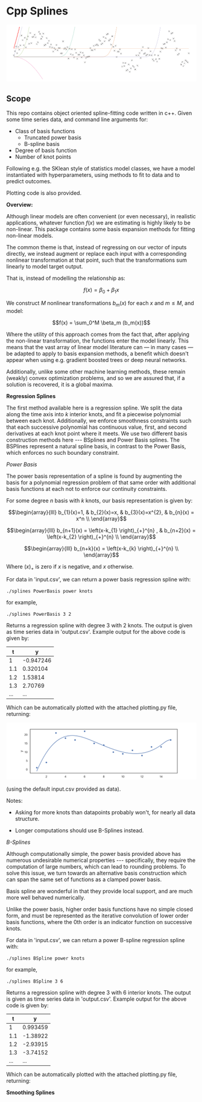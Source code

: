 # Cpp Splines

![header](https://raw.githubusercontent.com/JasonPekos/CppSplines/main/cubicanim.gif)

## Scope
This repo contains object oriented spline-fitting code written in c++. Given some time series data, and command line arguments for:


- Class of basis functions
    - Truncated power basis
    - B-spline basis
- Degree of basis function
- Number of knot points


Following e.g. the SKlean style of statistics model classes, we have a model instantiated with hyperparameters, using methods to fit to data and to predict outcomes. 

Plotting code is also provided. 

**Overview:**

Although linear models are often convenient (or even necessary), in realistic applications, whatever function $f(x)$ we are estimating is highly likely to be non-linear. This package contains some basis expansion methods for fitting non-linear models. 

The common theme is that, instead of regressing on our vector of inputs directly, we instead augment or replace each input with a corresponding nonlinear transformation at that point, such that the transformations sum linearly to model target output. 

That is, instead of modelling the relationship as:

$$f(x) = \beta_0 + \beta_1x$$

We construct $M$ nonlinear transformations $b_m(x)$ for each $x$ and $m \leq M$, and model:

$$f(x) = \sum_0^M \beta_m (b_m(x))$$

Where the utility of this approach comes from the fact that, after applying the non-linear transformation, the functions enter the model linearly. This means that the vast array of linear model literature can — in many cases — be adapted to apply to basis expansion methods, a benefit which doesn't appear when using e.g. gradient boosted trees or deep neural networks. 

Additionally, unlike some other machine learning methods, these remain (weakly) convex optimization problems, and so we are assured that, if a solution is recovered, it is a global maxima. 

**Regression Splines**

The first method available here is a regression spline. We split the data along the time axis into $k$ interior knots, and fit a piecewise polynomial between each knot. Additionally, we enforce smoothness constraints such that each successive polynomial has continuous value, first, and second derivatives at each knot point where it meets. We use two different basis construction methods here --- BSplines and Power Basis splines. The BSPlines represent a natural spline basis, in contrast to the Power Basis, which enforces no such boundary constraint. 

*Power Basis*

The power basis representation of a spline is found by augmenting the basis for a polynomial regression problem of that same order with additional basis functions at each not to enforce our continuity constraints.

For some degree $n$ basis with $k$ knots, our basis representation is given by:


$$\begin{array}{lll}
b_{1}(x)=1, & b_{2}(x)=x, & b_{3}(x)=x^{2}, & b_{n}(x) = x^n \\
\end{array}$$

$$\begin{array}{lll}
b_{n+1}(x) = \left(x-k_{1} \right)_{+}^{n} , & b_{n+2}(x) = \left(x-k_{2} \right)_{+}^{n}  \\
\end{array}$$

$$\begin{array}{lll}
b_{n+k}(x) = \left(x-k_{k} \right)_{+}^{n}  \\
\end{array}$$

Where $(x)_+$ is zero if $x$ is negative, and $x$ otherwise. 

For data in 'input.csv', we can return a power basis regression spline with:

```{bash}
./splines PowerBasis power knots
```

for example, 

```{bash}
./splines PowerBasis 3 2
```

Returns a regression spline with degree $3$ with $2$ knots. The output is given as time series data in 'output.csv'. Example output for the above code is given by:

| t | y |
| --- | ---|
|  1    | -0.947246   |
|  1.1    |  0.320104  |
|  1.2    |  1.53814  |
|  1.3    |  2.70769  |
|   ...   |  ...  |

Which can be automatically plotted with the attached plotting.py file, returning:

![plotone](https://raw.githubusercontent.com/JasonPekos/CppSplines/main/images/PowerBasis32.png)

(using the default input.csv provided as data).

Notes:

- Asking for more knots than datapoints probably won't, for nearly all data structure. 

- Longer computations should use B-Splines instead. 

*B-Splines*

Although computationally simple, the power basis provided above has numerous undesirable numerical properties --- specifically, they require the computation of large numbers, which can lead to rounding problems. To solve this issue, we turn towards an alternative basis construction which can span the same set of functions as a clamped power basis. 

Basis spline are wonderful in that they provide local support, and are much more well behaved numerically. 

Unlike the power basis, higher order basis functions have no simple closed form, and must be represented as the iterative convolution of lower order basis functions, where the $0$th order is an indicator function on successive knots.

For data in 'input.csv', we can return a power B-spline regression spline with:

```{bash}
./splines BSpline power knots
```

for example, 

```{bash}
./splines BSpline 3 6
```

Returns a regression spline with degree $3$ with $6$ interior knots. The output is given as time series data in 'output.csv'. Example output for the above code is given by:

| t | y |
| --- | ---|
|  1    | 0.993459   |
|  1.1    |  -1.38922  |
|  1.2    |  -2.93915  |
|  1.3    | -3.74152  |
|   ...   |  ...  |

Which can be automatically plotted with the attached plotting.py file, returning:



**Smoothing Splines**











